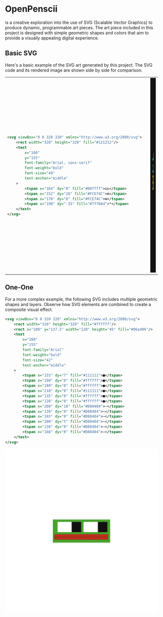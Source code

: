 # OpenPenscii

is a creative exploration into the use of SVG (Scalable Vector Graphics) to produce dynamic, programmable art pieces. The art piece included in this project is designed with simple geometric shapes and colors that aim to provide a visually appealing digital experience.

## Basic SVG
Here's a basic example of the SVG art generated by this project. The SVG code and its rendered image are shown side by side for comparison.
<table>
  <tr>
    <!-- Columna para el código SVG -->
    <td>

```xml
<svg viewBox="0 0 320 320" xmlns="http://www.w3.org/2000/svg">
    <rect width="320" height="320" fill="#121212"/>
    <text 
        x="160" 
        y="155" 
        font-family="Arial, sans-serif" 
        font-weight="bold" 
        font-size="40" 
        text-anchor="middle"
    >
        <tspan x="164" dy="0" fill="#00ffff">◵◵</tspan>
        <tspan x="152" dy="28" fill="#FCE74C">⊞</tspan>
        <tspan x="176" dy="0" fill="#FCE74C">⊞</tspan>
        <tspan x="190" dy="-35" fill="#7f766d">*</tspan>
    </text>
</svg>
```
</td>
<td>
<td>
  <img src="https://github.com/jdom1824/OpenPenscii/blob/main/examples/output_image.png" alt="Visual output of the basic SVG example" width="640" height="640">
</td>
</td>
 </tr>
</table>


## One-One
For a more complex example, the following SVG includes multiple geometric shapes and layers. Observe how SVG elements are combined to create a composite visual effect.


```xml
<svg viewBox="0 0 320 320" xmlns="http://www.w3.org/2000/svg">
    <rect width="320" height="320" fill="#ffffff"/>
    <rect x="100" y="137.5" width="120" height="45" fill="#06a406"/>
    <text 
        x="160" 
        y="155" 
        font-family="Arial" 
        font-weight="bold" 
        font-size="42" 
        text-anchor="middle"
    >
        <tspan x="155" dy="7" fill="#111111">■</tspan>
        <tspan x="190" dy="0" fill="#ffffff">■</tspan>
        <tspan x="180" dy="0" fill="#ffffff">■</tspan>
        <tspan x="210" dy="0" fill="#111111">■</tspan>
        <tspan x="135" dy="0" fill="#ffffff">■</tspan>
        <tspan x="126" dy="0" fill="#ffffff">■</tspan>
        <tspan x="200" dy="18" fill="#D80404">—</tspan>
        <tspan x="130" dy="0" fill="#D80404">—</tspan>
        <tspan x="165" dy="0" fill="#D80404">—</tspan>    
        <tspan x="200" dy="5" fill="#D80404">—</tspan>
        <tspan x="130" dy="0" fill="#D80404">—</tspan>
        <tspan x="166" dy="0" fill="#D80404">—</tspan>
    </text>
</svg>
```

  <img src="https://github.com/jdom1824/OpenPenscii/blob/main/examples/output_image_one_one_1.png" alt="Visual output of the advanced SVG example" width="540" height="540">

